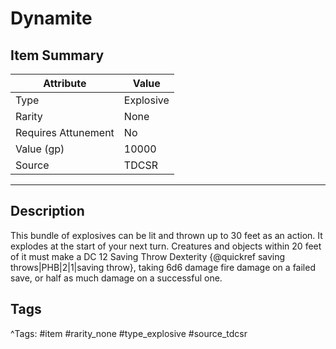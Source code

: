 # Dynamite

## Item Summary

| Attribute            | Value                        |
|----------------------|------------------------------|
| Type                 | Explosive |
| Rarity               | None             |
| Requires Attunement  | No                |
| Value (gp)           | 10000    |
| Source               | TDCSR |

---

## Description

This bundle of explosives can be lit and thrown up to 30 feet as an action. It explodes at the start of your next turn. Creatures and objects within 20 feet of it must make a DC 12 Saving Throw Dexterity {@quickref saving throws|PHB|2|1|saving throw}, taking 6d6 damage fire damage on a failed save, or half as much damage on a successful one.

## Tags

^Tags: #item #rarity_none #type_explosive #source_tdcsr